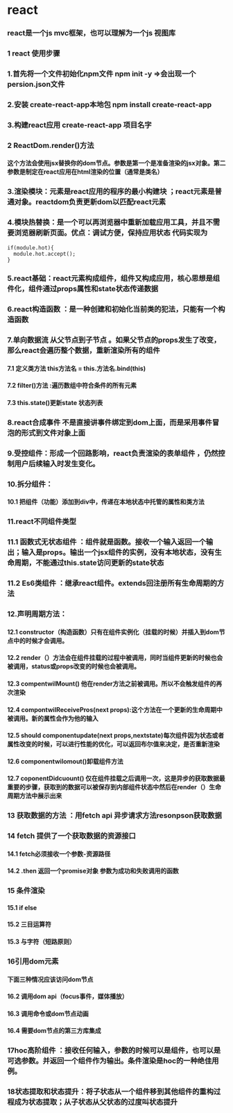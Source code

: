 #  react 

### react是一个js mvc框架，也可以理解为一个js 视图库

 

### 1 react 使用步骤

###      1.首先将一个文件初始化npm文件 npm  init -y =>会出现一个           persion.json文件

###      2.安装 create-react-app本地包  npm install  create-react-app

###      3.构建react应用 create-react-app 项目名字

### 2 ReactDom.render()方法  

####     这个方法会使用jsx替换你的dom节点。参数是第一个是准备渲染的jsx对象。第二参数是制定在react应用在html渲染的位置（通常是类名）

### 3.渲染模块：元素是react应用的程序的最小构建块 ；react元素是普通对象。reactdom负责更新dom以匹配react元素

### 4.模块热替换：是一个可以再浏览器中重新加载应用工具，并且不需要浏览器刷新页面。优点：调试方便，保持应用状态 代码实现为

```
if(module.hot){
  module.hot.accept();
}
```

### 5.react基础：react元素构成组件，组件又构成应用，核心思想是组件化，组件通过props属性和state状态传递数据

### 6.react构造函数 ：是一种创建和初始化当前类的犯法，只能有一个构造函数

### 7.单向数据流 从父节点到子节点 。如果父节点的props发生了改变，那么react会遍历整个数据，重新渲染所有的组件

####    7.1 定义类方法  this方法名  = this.方法名.bind(this)

####    7.2 filter()方法 :遍历数组中符合条件的所有元素

####    7.3 this.state()更新state 状态列表

### 8.react合成事件 不是直接讲事件绑定到dom上面，而是采用事件冒泡的形式到文件对象上面

### 9.受控组件：形成一个回路影响，react负责渲染的表单组件 ，仍然控制用户后续输入时发生变化。

### 10.拆分组件：

####     10.1 把组件（功能）添加到div中，传递在本地状态中托管的属性和类方法

### 11.react不同组件类型

###     11.1 函数式无状态组件 ：组件就是函数。接收一个输入返回一个输出；输入是props。输出一个jsx组件的实例，没有本地状态，没有生命周期，不能通过this.state访问更新的state状态

###     11.2 Es6类组件 ：继承react组件。extends回注册所有生命周期的方法

### 12.声明周期方法：

####     12.1 constructor（构造函数）只有在组件实例化（挂载的时候）并插入到dom节点中的时候才会调用。

####    12.2 render（）方法会在组件挂载的过程中被调用，同时当组件更新的时候也会被调用，status或props改变的时候也会被调用。

####    12.3 compentwilMount() 他在render方法之前被调用。所以不会触发组件的再次渲染

####    12.4 compontwilReceivePros(next props):这个方法在一个更新的生命周期中被调用。新的属性会作为他的输入

####     12.5 should componentupdate(next props,nextstate)每次组件因为状态或者属性改变的时候，可以进行性能的优化，可以返回布尔值来决定，是否重新渲染

####     12.6 componentwilomout()卸载组件方法

####     12.7 coponentDidcuount() 仅在组件挂载之后调用一次，这是异步的获取数据最重要的步骤，获取到的数据可以被保存到内部组件状态中然后在render（）生命周期方法中展示出来

###     13 获取数据的方法 ：用fetch api 异步请求方法resonpson获取数据

###  14 fetch 提供了一个获取数据的资源接口

####      14.1 fetch必须接收一个参数-资源路径 

####      14.2 .then 返回一个promise对象 参数为成功和失败调用的函数 

### 15 条件渲染

####  15.1 if else

####  15.2 三目运算符

####  15.3 与字符（短路原则）

### 16引用dom元素

#### 下面三种情况应该访问dom节点

####   16.2 调用dom api（focus事件，媒体播放）

####   16.3 调用命令或dom节点动画

####   16.4 需要dom节点的第三方库集成

### 17hoc高阶组件 ：接收任何输入，参数的时候可以是组件，也可以是可选参数。并返回一个组件作为输出。条件渲染是hoc的一种绝佳用例。

### 18状态提取和状态提升：将子状态从一个组件移到其他组件的重构过程成为状态提取；从子状态从父状态的过度叫状态提升